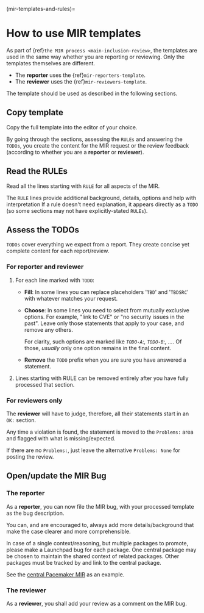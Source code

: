 (mir-templates-and-rules)=
# How to use MIR templates

As part of {ref}`the MIR process <main-inclusion-review>`, the templates are
used in the same way whether you are reporting or reviewing. Only the templates
themselves are different.

* The **reporter** uses the {ref}`mir-reporters-template`.
* The **reviewer** uses the {ref}`mir-reviewers-template`.

The template should be used as described in the following sections.


## Copy template

Copy the full template into the editor of your choice.

By going through the sections, assessing the `RULEs` and answering the `TODOs`,
you create the content for the MIR request or the review feedback (according to
whether you are a **reporter** or **reviewer**).


## Read the RULEs

Read all the lines starting with `RULE` for all aspects of the MIR.

The `RULE` lines provide additional background, details, options and help with
interpretation If a rule doesn't need explanation, it appears directly as a
`TODO` (so some sections may not have explicitly-stated `RULEs`).


## Assess the TODOs

`TODOs` cover everything we expect from a report. They create concise yet
complete content for each report/review.

### For reporter and reviewer

1. For each line marked with `TODO`:

   * **Fill**: In some lines you can replace placeholders '`TBD`' and '`TBDSRC`' with
     whatever matches your request.

   * **Choose**: In some lines you need to select from mutually exclusive options. For
     example, "link to CVE" or "no security issues in the past". Leave only
     those statements that apply to your case, and remove any others.

     For clarity, such options are marked like *`TODO-A`:, `TODO-B`:, ...*.
     Of those, *usually* only one option remains in the final content.

   * **Remove** the `TODO` prefix when you are sure you have answered a statement.

1. Lines starting with RULE can be removed entirely after you have fully
   processed that section.


### For reviewers only

The **reviewer** will have to judge, therefore, all their statements start in
an `OK:` section.

Any time a violation is found, the statement is moved to the `Problems:` area
and flagged with what is missing/expected.
      
If there are no `Problems:`, just leave the alternative `Problems: None`
for posting the review.


## Open/update the MIR Bug

### The reporter

As a **reporter**, you can now file the MIR bug, with your processed template
as the bug description.

You can, and are encouraged to, always add more details/background that make
the case clearer and more comprehensible.

In case of a single context/reasoning, but multiple packages to promote, please
make a Launchpad bug for each package. One central package may be chosen to
maintain the shared context of related packages. Other packages must be tracked
by and link to the central package.

See the [central Pacemaker MIR](https://bugs.launchpad.net/ubuntu/+source/pcs/+bug/1953341)
as an example.


### The reviewer

As a **reviewer**, you shall add your review as a comment on the MIR bug.
